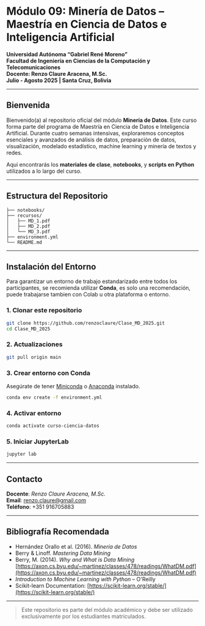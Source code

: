 # Módulo 09: Minería de Datos – Maestría en Ciencia de Datos e Inteligencia Artificial

**Universidad Autónoma “Gabriel René Moreno”**  
**Facultad de Ingeniería en Ciencias de la Computación y Telecomunicaciones**  
**Docente: Renzo Claure Aracena, M.Sc.**  
**Julio - Agosto 2025 | Santa Cruz, Bolivia**

---

## Bienvenida

Bienvenido(a) al repositorio oficial del módulo **Minería de Datos**. Este curso forma parte del programa de Maestría en Ciencia de Datos e Inteligencia Artificial. Durante cuatro semanas intensivas, exploraremos conceptos esenciales y avanzados de análisis de datos, preparación de datos, visualización, modelado estadístico, machine learning y minería de textos y redes.

Aquí encontrarás los **materiales de clase**, **notebooks**, y **scripts en Python** utilizados a lo largo del curso.

---

## Estructura del Repositorio

```
├── notebooks/
├── recursos/
│   ├── MD_1.pdf
│   ├── MD_2.pdf
│   └── MD_3.pdf
├── environment.yml
└── README.md
```

---

## Instalación del Entorno

Para garantizar un entorno de trabajo estandarizado entre todos los participantes, se recomienda utilizar **Conda**, es solo una recomendación, puede trabajarse tambien con Colab u otra plataforma o entorno.

### 1. Clonar este repositorio

```bash
git clone https://github.com/renzoclaure/Clase_MD_2025.git
cd Clase_MD_2025
```

### 2. Actualizaciones

```bash
git pull origin main
```

### 3. Crear entorno con Conda

Asegúrate de tener [Miniconda](https://docs.conda.io/en/latest/miniconda.html) o [Anaconda](https://www.anaconda.com/) instalado.

```bash
conda env create -f environment.yml
```

### 4. Activar entorno

```bash
conda activate curso-ciencia-datos
```

### 5. Iniciar JupyterLab

```bash
jupyter lab
```

---

## Contacto

**Docente**: *Renzo Claure Aracena, M.Sc.*  
**Email**: renzo.claure@gmail.com  
**Teléfono**: +351 916705883

---

## Bibliografía Recomendada

- Hernández Orallo et al. (2016). *Minería de Datos*  
- Berry & Linoff. *Mastering Data Mining*  
- Berry, M. (2014). *Why and What is Data Mining*  
  [https://axon.cs.byu.edu/~martinez/classes/478/readings/WhatDM.pdf](https://axon.cs.byu.edu/~martinez/classes/478/readings/WhatDM.pdf)  
- *Introduction to Machine Learning with Python* – O'Reilly  
- Scikit-learn Documentation: [https://scikit-learn.org/stable/](https://scikit-learn.org/stable/)

---

> Este repositorio es parte del módulo académico y debe ser utilizado exclusivamente por los estudiantes matriculados.